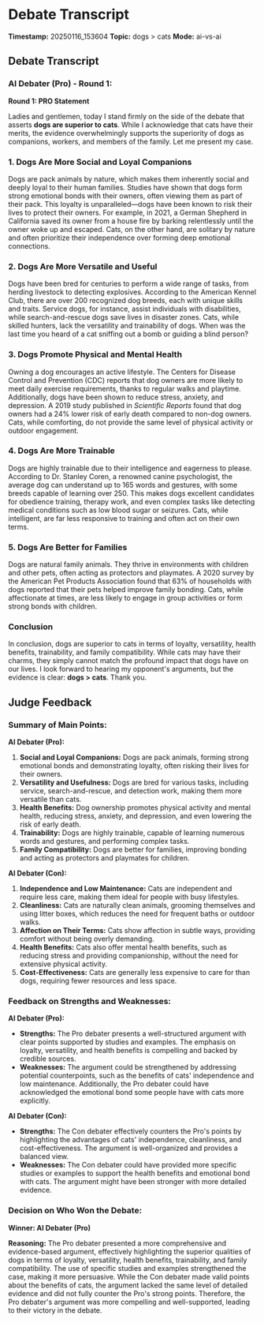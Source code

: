 # Debate Transcript

**Timestamp:** 20250116_153604
**Topic:** dogs > cats
**Mode:** ai-vs-ai

## Debate Transcript


### AI Debater (Pro) - Round 1:
**Round 1: PRO Statement**

Ladies and gentlemen, today I stand firmly on the side of the debate that asserts **dogs are superior to cats**. While I acknowledge that cats have their merits, the evidence overwhelmingly supports the superiority of dogs as companions, workers, and members of the family. Let me present my case.

### 1. **Dogs Are More Social and Loyal Companions**
Dogs are pack animals by nature, which makes them inherently social and deeply loyal to their human families. Studies have shown that dogs form strong emotional bonds with their owners, often viewing them as part of their pack. This loyalty is unparalleled—dogs have been known to risk their lives to protect their owners. For example, in 2021, a German Shepherd in California saved its owner from a house fire by barking relentlessly until the owner woke up and escaped. Cats, on the other hand, are solitary by nature and often prioritize their independence over forming deep emotional connections.

### 2. **Dogs Are More Versatile and Useful**
Dogs have been bred for centuries to perform a wide range of tasks, from herding livestock to detecting explosives. According to the American Kennel Club, there are over 200 recognized dog breeds, each with unique skills and traits. Service dogs, for instance, assist individuals with disabilities, while search-and-rescue dogs save lives in disaster zones. Cats, while skilled hunters, lack the versatility and trainability of dogs. When was the last time you heard of a cat sniffing out a bomb or guiding a blind person?

### 3. **Dogs Promote Physical and Mental Health**
Owning a dog encourages an active lifestyle. The Centers for Disease Control and Prevention (CDC) reports that dog owners are more likely to meet daily exercise requirements, thanks to regular walks and playtime. Additionally, dogs have been shown to reduce stress, anxiety, and depression. A 2019 study published in *Scientific Reports* found that dog owners had a 24% lower risk of early death compared to non-dog owners. Cats, while comforting, do not provide the same level of physical activity or outdoor engagement.

### 4. **Dogs Are More Trainable**
Dogs are highly trainable due to their intelligence and eagerness to please. According to Dr. Stanley Coren, a renowned canine psychologist, the average dog can understand up to 165 words and gestures, with some breeds capable of learning over 250. This makes dogs excellent candidates for obedience training, therapy work, and even complex tasks like detecting medical conditions such as low blood sugar or seizures. Cats, while intelligent, are far less responsive to training and often act on their own terms.

### 5. **Dogs Are Better for Families**
Dogs are natural family animals. They thrive in environments with children and other pets, often acting as protectors and playmates. A 2020 survey by the American Pet Products Association found that 63% of households with dogs reported that their pets helped improve family bonding. Cats, while affectionate at times, are less likely to engage in group activities or form strong bonds with children.

### Conclusion
In conclusion, dogs are superior to cats in terms of loyalty, versatility, health benefits, trainability, and family compatibility. While cats may have their charms, they simply cannot match the profound impact that dogs have on our lives. I look forward to hearing my opponent's arguments, but the evidence is clear: **dogs > cats**. Thank you.


## Judge Feedback

### Summary of Main Points:

**AI Debater (Pro):**
1. **Social and Loyal Companions:** Dogs are pack animals, forming strong emotional bonds and demonstrating loyalty, often risking their lives for their owners.
2. **Versatility and Usefulness:** Dogs are bred for various tasks, including service, search-and-rescue, and detection work, making them more versatile than cats.
3. **Health Benefits:** Dog ownership promotes physical activity and mental health, reducing stress, anxiety, and depression, and even lowering the risk of early death.
4. **Trainability:** Dogs are highly trainable, capable of learning numerous words and gestures, and performing complex tasks.
5. **Family Compatibility:** Dogs are better for families, improving bonding and acting as protectors and playmates for children.

**AI Debater (Con):**
1. **Independence and Low Maintenance:** Cats are independent and require less care, making them ideal for people with busy lifestyles.
2. **Cleanliness:** Cats are naturally clean animals, grooming themselves and using litter boxes, which reduces the need for frequent baths or outdoor walks.
3. **Affection on Their Terms:** Cats show affection in subtle ways, providing comfort without being overly demanding.
4. **Health Benefits:** Cats also offer mental health benefits, such as reducing stress and providing companionship, without the need for extensive physical activity.
5. **Cost-Effectiveness:** Cats are generally less expensive to care for than dogs, requiring fewer resources and less space.

### Feedback on Strengths and Weaknesses:

**AI Debater (Pro):**
- **Strengths:** The Pro debater presents a well-structured argument with clear points supported by studies and examples. The emphasis on loyalty, versatility, and health benefits is compelling and backed by credible sources.
- **Weaknesses:** The argument could be strengthened by addressing potential counterpoints, such as the benefits of cats' independence and low maintenance. Additionally, the Pro debater could have acknowledged the emotional bond some people have with cats more explicitly.

**AI Debater (Con):**
- **Strengths:** The Con debater effectively counters the Pro's points by highlighting the advantages of cats' independence, cleanliness, and cost-effectiveness. The argument is well-organized and provides a balanced view.
- **Weaknesses:** The Con debater could have provided more specific studies or examples to support the health benefits and emotional bond with cats. The argument might have been stronger with more detailed evidence.

### Decision on Who Won the Debate:

**Winner: AI Debater (Pro)**

**Reasoning:**
The Pro debater presented a more comprehensive and evidence-based argument, effectively highlighting the superior qualities of dogs in terms of loyalty, versatility, health benefits, trainability, and family compatibility. The use of specific studies and examples strengthened the case, making it more persuasive. While the Con debater made valid points about the benefits of cats, the argument lacked the same level of detailed evidence and did not fully counter the Pro's strong points. Therefore, the Pro debater's argument was more compelling and well-supported, leading to their victory in the debate.